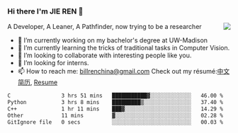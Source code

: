 ### Hi there I'm JIE REN 👋

<img align="right" src="https://github-readme-stats.vercel.app/api?username=BillRencn&show_icons=true&icon_color=0366d6&bg_color=ffffff&hide_title=true" />
A Developer, A Leaner, A Pathfinder, now trying to be a researcher

- 🔭 I’m currently working on my bachelor's degree at UW-Madison
- 🌱 I’m currently learning the tricks of traditional tasks in Computer Vision.
- 👯 I’m looking to collaborate with interesting people like you. 
- 🤔 I’m looking for interns.
- 📫 How to reach me: billrenchina@gmail.com
Check out my résumé:[中文简历](), [Resume]()

<!--START_SECTION:waka-->

```txt
C                3 hrs 51 mins   ███████████▓░░░░░░░░░░░░░   46.00 %
Python           3 hrs 8 mins    █████████▒░░░░░░░░░░░░░░░   37.40 %
C++              1 hr 11 mins    ███▓░░░░░░░░░░░░░░░░░░░░░   14.29 %
Other            11 mins         ▓░░░░░░░░░░░░░░░░░░░░░░░░   02.28 %
GitIgnore file   0 secs          ░░░░░░░░░░░░░░░░░░░░░░░░░   00.03 %
```

<!--END_SECTION:waka-->
